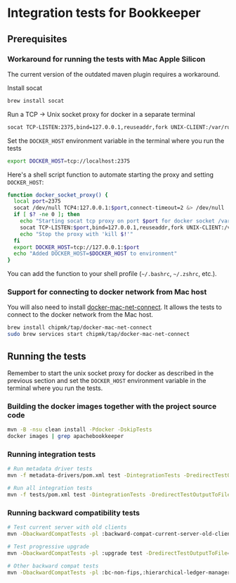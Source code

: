 # Integration tests for Bookkeeper

## Prerequisites

### Workaround for running the tests with Mac Apple Silicon

The current version of the outdated maven plugin requires a workaround. 

Install socat
```bash
brew install socat
```

Run a TCP -> Unix socket proxy for docker in a separate terminal
```bash
socat TCP-LISTEN:2375,bind=127.0.0.1,reuseaddr,fork UNIX-CLIENT:/var/run/docker.sock &
```

Set the `DOCKER_HOST` environment variable in the terminal where you run the tests
```bash
export DOCKER_HOST=tcp://localhost:2375
```

Here's a shell script function to automate starting the proxy and setting `DOCKER_HOST`:
```bash
function docker_socket_proxy() {
  local port=2375
  socat /dev/null TCP4:127.0.0.1:$port,connect-timeout=2 &> /dev/null
  if [ $? -ne 0 ]; then
    echo "Starting socat tcp proxy on port $port for docker socket /var/run/docker.sock"
    socat TCP-LISTEN:$port,bind=127.0.0.1,reuseaddr,fork UNIX-CLIENT:/var/run/docker.sock &> /dev/null &
    echo "Stop the proxy with 'kill $!'"
  fi
  export DOCKER_HOST=tcp://127.0.0.1:$port
  echo "Added DOCKER_HOST=$DOCKER_HOST to environment"
}
```
You can add the function to your shell profile (`~/.bashrc`, `~/.zshrc`, etc.).

### Support for connecting to docker network from Mac host

You will also need to install [docker-mac-net-connect](https://github.com/chipmk/docker-mac-net-connect). It allows the tests to connect to the docker network from the Mac host.

```bash
brew install chipmk/tap/docker-mac-net-connect
sudo brew services start chipmk/tap/docker-mac-net-connect
```

## Running the tests

Remember to start the unix socket proxy for docker as described in the previous section and set the `DOCKER_HOST` environment variable in the terminal where you run the tests.

### Building the docker images together with the project source code

```bash
mvn -B -nsu clean install -Pdocker -DskipTests
docker images | grep apachebookkeeper
```

### Running integration tests

```bash
# Run metadata driver tests
mvn -f metadata-drivers/pom.xml test -DintegrationTests -DredirectTestOutputToFile=false -DtestRetryCount=0

# Run all integration tests
mvn -f tests/pom.xml test -DintegrationTests -DredirectTestOutputToFile=false -DtestRetryCount=0
```

### Running backward compatibility tests

```bash
# Test current server with old clients
mvn -DbackwardCompatTests -pl :backward-compat-current-server-old-clients test -DredirectTestOutputToFile=false -DtestRetryCount=0

# Test progressive upgrade
mvn -DbackwardCompatTests -pl :upgrade test -DredirectTestOutputToFile=false -DtestRetryCount=0

# Other backward compat tests
mvn -DbackwardCompatTests -pl :bc-non-fips,:hierarchical-ledger-manager,:hostname-bookieid,:old-cookie-new-cluster,:recovery-no-password,:upgrade-direct,:yahoo-custom-version test -DredirectTestOutputToFile=false -DtestRetryCount=0
```